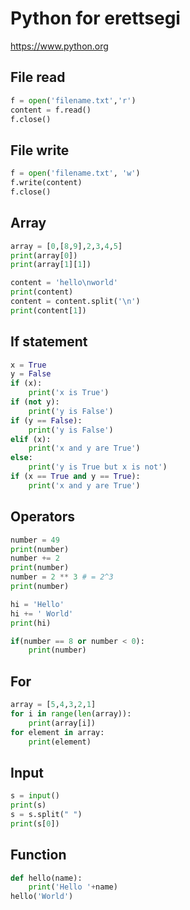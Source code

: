 # Python for erettsegi
https://www.python.org

## File read
```py
f = open('filename.txt','r')
content = f.read()
f.close()
```
## File write
```py
f = open('filename.txt', 'w')
f.write(content)
f.close()
```
## Array
```py
array = [0,[8,9],2,3,4,5]
print(array[0])
print(array[1][1])

content = 'hello\nworld'
print(content)
content = content.split('\n')
print(content[1])
```
## If statement
```py
x = True
y = False
if (x):
	print('x is True')
if (not y):
	print('y is False')
if (y == False):
	print('y is False')
elif (x):
	print('x and y are True')
else:
	print('y is True but x is not')
if (x == True and y == True):
	print('x and y are True')
```
## Operators
```py
number = 49
print(number)
number += 2
print(number)
number = 2 ** 3 # = 2^3
print(number)

hi = 'Hello'
hi += ' World'
print(hi)

if(number == 8 or number < 0):
	print(number)
```
## For
```py
array = [5,4,3,2,1]
for i in range(len(array)):
	print(array[i])
for element in array:
	print(element)
```
## Input
```py
s = input()
print(s)
s = s.split(" ")
print(s[0])
```
## Function
```py
def hello(name):
	print('Hello '+name)
hello('World')
```
